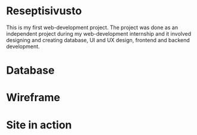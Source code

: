 # Reseptisivusto

This is my first web-development project. The project was done as an independent project during my web-development internship and it involved designing and creating database, UI and UX design, frontend and backend development.

# Database

# Wireframe

# Site in action
